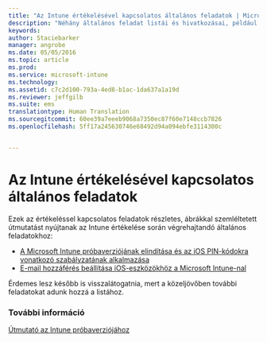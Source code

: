 ```yaml
---
title: "Az Intune értékelésével kapcsolatos általános feladatok | Microsoft Intune"
description: "Néhány általános feladat listái és hivatkozásai, például az iOS PIN-kódokra vonatkozó szabályzatának alkalmazása és e-mail-hozzáférés beállítása az Intune-nal"
keywords: 
author: Staciebarker
manager: angrobe
ms.date: 05/05/2016
ms.topic: article
ms.prod: 
ms.service: microsoft-intune
ms.technology: 
ms.assetid: c7c2d100-793a-4ed8-b1ac-1da637a1a19d
ms.reviewer: jeffgilb
ms.suite: ems
translationtype: Human Translation
ms.sourcegitcommit: 60ee39a7eeeb9068a7350ec87f60e7148ccb7826
ms.openlocfilehash: 5ff17a245630746e68492d94a094ebfe3114300c


---
```



# Az Intune értékelésével kapcsolatos általános feladatok

Ezek az értékeléssel kapcsolatos feladatok részletes, ábrákkal szemléltetett útmutatást nyújtanak az Intune értékelése során végrehajtandó általános feladatokhoz:

- [A Microsoft Intune próbaverziójának elindítása és az iOS PIN-kódokra vonatkozó szabályzatának alkalmazása](start-a-microsoft-intune-trial-and-deploy-ios-pin-policy.md)
- [E-mail hozzáférés beállítása iOS-eszközökhöz a Microsoft Intune-nal](set-up-email-access-for-ios-devices-using-microsoft-intune.md)

Érdemes lesz később is visszalátogatnia, mert a közeljövőben további feladatokat adunk hozzá a listához.

### További információ
[Útmutató az Intune próbaverziójához](get-started-with-a-30-day-trial-of-microsoft-intune.md)



<!--HONumber=Jul16_HO4-->


